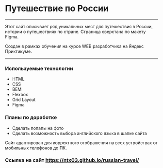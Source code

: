 # Путешествие по России 

- - -

Этот  сайт описывает ряд уникальных мест для путешествия в России, истории о путешествиях по стране. 
Страница сверстана по макету Figma.

Создан в рамках обучения на курсе WEB разработчика на Яндекс Приктикуме.

- - - 

### Используемые технологии
* HTML
* CSS
* BEM
* Flexbox
* Grid Layout
* Figma

### Планы по доработке
* Сделать попапы на фото
* Сделать возможность выбора английского языка в шапке сайта

Сайт адаптирован для корректного отображения на всех устройствах от мобильных телефонов до ПК.

### Ccылка на сайт https://ntx03.github.io/russian-travel/


